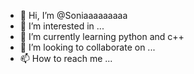 - 👋 Hi, I’m @Soniaaaaaaaaa
- 👀 I’m interested in ...
- 🌱 I’m currently learning python and c++
- 💞️ I’m looking to collaborate on ...
- 📫 How to reach me ...

<!---
Soniaaaaaaaaa/Soniaaaaaaaaa is a ✨ special ✨ repository because its `README.md` (this file) appears on your GitHub profile.
You can click the Preview link to take a look at your changes.
--->

